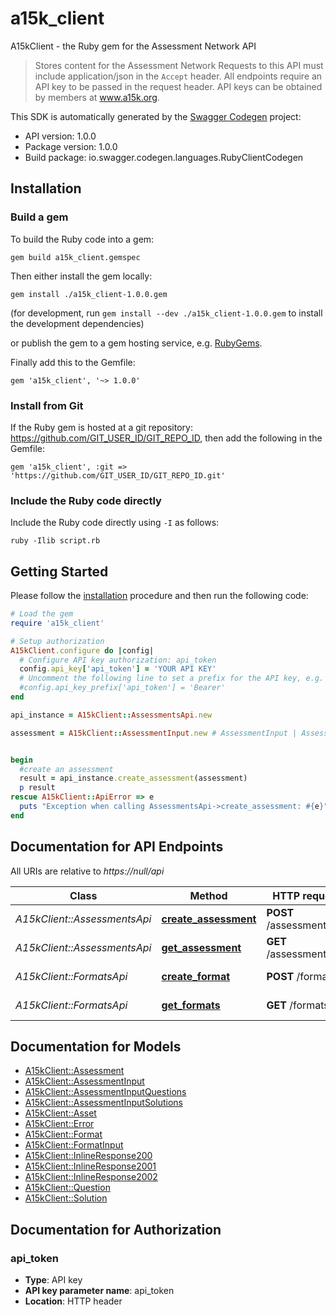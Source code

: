 # a15k_client

A15kClient - the Ruby gem for the Assessment Network API

> Stores content for the Assessment Network Requests to this API must include application/json in the `Accept` header. All endpoints require an API key to be passed in the request header.  API keys can be obtained by members at www.a15k.org. 

This SDK is automatically generated by the [Swagger Codegen](https://github.com/swagger-api/swagger-codegen) project:

- API version: 1.0.0
- Package version: 1.0.0
- Build package: io.swagger.codegen.languages.RubyClientCodegen

## Installation

### Build a gem

To build the Ruby code into a gem:

```shell
gem build a15k_client.gemspec
```

Then either install the gem locally:

```shell
gem install ./a15k_client-1.0.0.gem
```
(for development, run `gem install --dev ./a15k_client-1.0.0.gem` to install the development dependencies)

or publish the gem to a gem hosting service, e.g. [RubyGems](https://rubygems.org/).

Finally add this to the Gemfile:

    gem 'a15k_client', '~> 1.0.0'

### Install from Git

If the Ruby gem is hosted at a git repository: https://github.com/GIT_USER_ID/GIT_REPO_ID, then add the following in the Gemfile:

    gem 'a15k_client', :git => 'https://github.com/GIT_USER_ID/GIT_REPO_ID.git'

### Include the Ruby code directly

Include the Ruby code directly using `-I` as follows:

```shell
ruby -Ilib script.rb
```

## Getting Started

Please follow the [installation](#installation) procedure and then run the following code:
```ruby
# Load the gem
require 'a15k_client'

# Setup authorization
A15kClient.configure do |config|
  # Configure API key authorization: api_token
  config.api_key['api_token'] = 'YOUR API KEY'
  # Uncomment the following line to set a prefix for the API key, e.g. 'Bearer' (defaults to nil)
  #config.api_key_prefix['api_token'] = 'Bearer'
end

api_instance = A15kClient::AssessmentsApi.new

assessment = A15kClient::AssessmentInput.new # AssessmentInput | Assessment to be created


begin
  #create an assessment
  result = api_instance.create_assessment(assessment)
  p result
rescue A15kClient::ApiError => e
  puts "Exception when calling AssessmentsApi->create_assessment: #{e}"
end

```

## Documentation for API Endpoints

All URIs are relative to *https://null/api*

Class | Method | HTTP request | Description
------------ | ------------- | ------------- | -------------
*A15kClient::AssessmentsApi* | [**create_assessment**](docs/AssessmentsApi.md#create_assessment) | **POST** /assessment | create an assessment
*A15kClient::AssessmentsApi* | [**get_assessment**](docs/AssessmentsApi.md#get_assessment) | **GET** /assessment/{id} | Retrieve an assessment
*A15kClient::FormatsApi* | [**create_format**](docs/FormatsApi.md#create_format) | **POST** /formats | create  a format
*A15kClient::FormatsApi* | [**get_formats**](docs/FormatsApi.md#get_formats) | **GET** /formats | Get all formats


## Documentation for Models

 - [A15kClient::Assessment](docs/Assessment.md)
 - [A15kClient::AssessmentInput](docs/AssessmentInput.md)
 - [A15kClient::AssessmentInputQuestions](docs/AssessmentInputQuestions.md)
 - [A15kClient::AssessmentInputSolutions](docs/AssessmentInputSolutions.md)
 - [A15kClient::Asset](docs/Asset.md)
 - [A15kClient::Error](docs/Error.md)
 - [A15kClient::Format](docs/Format.md)
 - [A15kClient::FormatInput](docs/FormatInput.md)
 - [A15kClient::InlineResponse200](docs/InlineResponse200.md)
 - [A15kClient::InlineResponse2001](docs/InlineResponse2001.md)
 - [A15kClient::InlineResponse2002](docs/InlineResponse2002.md)
 - [A15kClient::Question](docs/Question.md)
 - [A15kClient::Solution](docs/Solution.md)


## Documentation for Authorization


### api_token

- **Type**: API key
- **API key parameter name**: api_token
- **Location**: HTTP header

